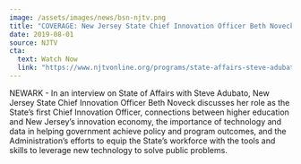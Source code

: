 ```yaml
---
image: /assets/images/news/bsn-njtv.png
title: "COVERAGE: New Jersey State Chief Innovation Officer Beth Noveck Appears on NJTV State of Affairs with Steve Adubato"
date: 2019-08-01
source: NJTV
cta:
  text: Watch Now
  link: "https://www.njtvonline.org/programs/state-affairs-steve-adubato/beth-simone-noveck-kris-kolluri-carlos-rodriguez-fawqrq/"
---
```


NEWARK - In an interview on State of Affairs with Steve Adubato, New Jersey State Chief Innovation Officer Beth Noveck discusses her role as the State’s first Chief Innovation Officer, connections between higher education and New Jersey’s innovation economy, the importance of technology and data in helping government achieve policy and program outcomes, and the Administration’s efforts to equip the State’s workforce with the tools and skills to leverage new technology to solve public problems.
